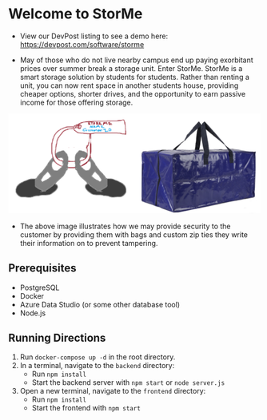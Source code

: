 # Welcome to StorMe

 - View our DevPost listing to see a demo here: https://devpost.com/software/storme

 - May of those who do not live nearby campus end up paying exorbitant prices over summer break a storage unit. Enter StorMe. StorMe is a smart storage solution by students for students. Rather than renting a unit, you can now rent space in another students house, providing cheaper options, shorter drives, and the opportunity to earn passive income for those offering storage. 

 <img width="911" alt="Screenshot 2024-10-13 at 7 53 48 AM" src="\frontend\public\assets\images\Untitled.png">

 - The above image illustrates how we may provide security to the customer by providing them with bags and custom zip ties they write their information on to prevent tampering.

## Prerequisites
 - PostgreSQL
 - Docker
 - Azure Data Studio (or some other database tool)
 - Node.js
 
## Running Directions
1. Run `docker-compose up -d` in the root directory.
2. In a terminal, navigate to the `backend` directory:
   - Run `npm install`
   - Start the backend server with `npm start` or `node server.js`
3. Open a new terminal, navigate to the `frontend` directory:
   - Run `npm install`
   - Start the frontend with `npm start`
